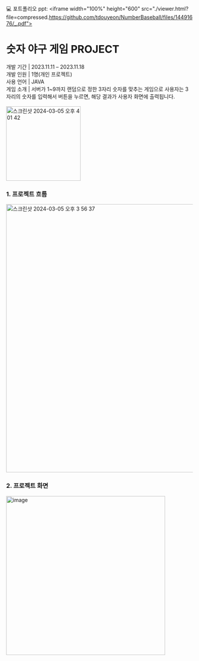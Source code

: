 💻 포트폴리오 ppt: <iframe width="100%" height="600" src="./viewer.html?file=compressed.https://github.com/tdouyeon/NumberBaseball/files/14491676/_.pdf"></iframe>
<h1>숫자 야구 게임 PROJECT</h1>
개발 기간 | 2023.11.11 – 2023.11.18 <br>
개발 인원 | 1명(개인 프로젝트) <br>
사용 언어 | JAVA <br>
게임 소개 | 서버가 1~9까지 랜덤으로 정한 3자리 숫자를 맞추는 게임으로 
          사용자는 3자리의 숫자를 입력해서 버튼을 누르면, 해당 결과가
          사용자 화면에 출력됩니다.
          <br>
          <br>
<img width="201" alt="스크린샷 2024-03-05 오후 4 01 42" src="https://github.com/tdouyeon/NumberBaseball/assets/158057604/71175808-062f-4239-88ea-d5422498c8e9">

<h3>1. 프로젝트 흐름</h3>
<img width="724" alt="스크린샷 2024-03-05 오후 3 56 37" src="https://github.com/tdouyeon/NumberBaseball/assets/158057604/e06e2b48-205e-47af-92d7-2b97784342c3">

<h3>2. 프로젝트 화면</h3>
<img width="429" alt="image" src="https://github.com/tdouyeon/NumberBaseball/assets/158057604/494d3d15-0c1c-4f1b-829c-323ed76b9f80">


